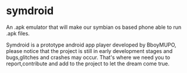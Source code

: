 symdroid
========

An .apk emulator that will make our symbian os based phone able to run .apk files.


Symdroid is a prototype android app player developed by BboyMUPO, please notice that the project is still in early development stages and bugs,glitches and crashes may occur. That's where we need you to report,contribute and add to the project to let the dream come true.
